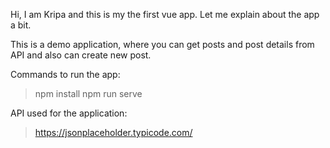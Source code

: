 Hi, I am Kripa and this is my the first vue app.
Let me explain about the app a bit.

This is a demo application, where you can get posts and post details
from API and also can create new post.

Commands to run the app:

> npm install
> npm run serve

API used for the application:
> https://jsonplaceholder.typicode.com/